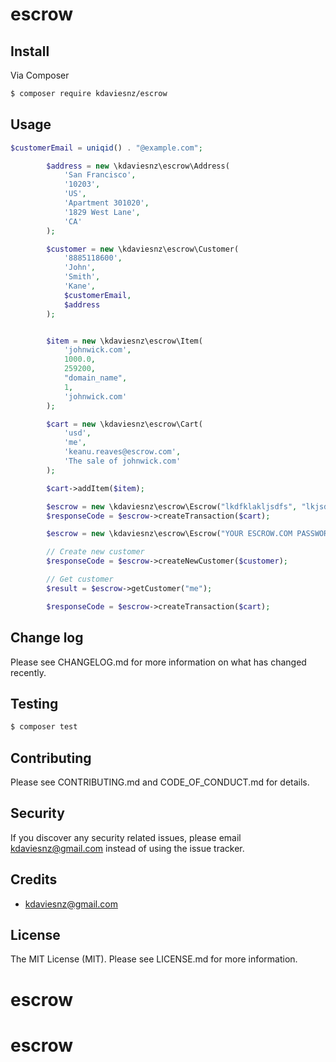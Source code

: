 # escrow

## Install

Via Composer

``` bash
$ composer require kdaviesnz/escrow
```

## Usage

``` php
$customerEmail = uniqid() . "@example.com";

        $address = new \kdaviesnz\escrow\Address(
            'San Francisco',
            '10203',
            'US',
            'Apartment 301020',
            '1829 West Lane',
            'CA'
        );

        $customer = new \kdaviesnz\escrow\Customer(
            '8885118600',
            'John',
            'Smith',
            'Kane',
            $customerEmail,
            $address
        );


        $item = new \kdaviesnz\escrow\Item(
            'johnwick.com',
            1000.0,
            259200,
            "domain_name",
            1,
            'johnwick.com'
        );

        $cart = new \kdaviesnz\escrow\Cart(
            'usd',
            'me',
            'keanu.reaves@escrow.com',
            'The sale of johnwick.com'
        );

        $cart->addItem($item);

        $escrow = new \kdaviesnz\escrow\Escrow("lkdfklakljsdfs", "lkjsdflkasdf@example.com");
        $responseCode = $escrow->createTransaction($cart);

        $escrow = new \kdaviesnz\escrow\Escrow("YOUR ESCROW.COM PASSWORD", "YOUR ESCROW.COM EMAIL");

        // Create new customer
        $responseCode = $escrow->createNewCustomer($customer);

        // Get customer
        $result = $escrow->getCustomer("me");

        $responseCode = $escrow->createTransaction($cart);


```

## Change log

Please see CHANGELOG.md for more information on what has changed recently.

## Testing

``` bash
$ composer test
```

## Contributing

Please see CONTRIBUTING.md and CODE_OF_CONDUCT.md for details.

## Security

If you discover any security related issues, please email kdaviesnz@gmail.com instead of using the issue tracker.

## Credits

- kdaviesnz@gmail.com

## License

The MIT License (MIT). Please see LICENSE.md for more information.


# escrow
# escrow
